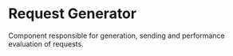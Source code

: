# Request Generator

Component responsible for generation, sending and performance evaluation of requests.